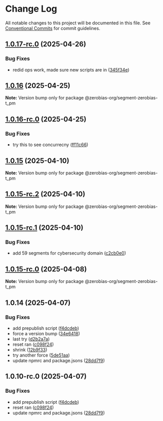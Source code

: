 # Change Log

All notable changes to this project will be documented in this file.
See [Conventional Commits](https://conventionalcommits.org) for commit guidelines.

## [1.0.17-rc.0](https://github.com/zerobias-org/segment/compare/@zerobias-org/segment-zerobias-t_pm@1.0.16...@zerobias-org/segment-zerobias-t_pm@1.0.17-rc.0) (2025-04-26)


### Bug Fixes

* redid ops work, made sure new scripts are in ([345f34e](https://github.com/zerobias-org/segment/commit/345f34ec926029dc141943b3e321676adb4a2888))





## [1.0.16](https://github.com/zerobias-org/segment/compare/@zerobias-org/segment-zerobias-t_pm@1.0.16-rc.0...@zerobias-org/segment-zerobias-t_pm@1.0.16) (2025-04-25)

**Note:** Version bump only for package @zerobias-org/segment-zerobias-t_pm





## [1.0.16-rc.0](https://github.com/zerobias-org/segment/compare/@zerobias-org/segment-zerobias-t_pm@1.0.15...@zerobias-org/segment-zerobias-t_pm@1.0.16-rc.0) (2025-04-25)


### Bug Fixes

* try this to see concurrecny ([ff11c66](https://github.com/zerobias-org/segment/commit/ff11c66d67cb9f185098fd640d4139178d29ae22))





## [1.0.15](https://github.com/zerobias-org/segment/compare/@zerobias-org/segment-zerobias-t_pm@1.0.15-rc.2...@zerobias-org/segment-zerobias-t_pm@1.0.15) (2025-04-10)

**Note:** Version bump only for package @zerobias-org/segment-zerobias-t_pm





## [1.0.15-rc.2](https://github.com/zerobias-org/segment/compare/@zerobias-org/segment-zerobias-t_pm@1.0.15-rc.1...@zerobias-org/segment-zerobias-t_pm@1.0.15-rc.2) (2025-04-10)

**Note:** Version bump only for package @zerobias-org/segment-zerobias-t_pm





## [1.0.15-rc.1](https://github.com/zerobias-org/segment/compare/@zerobias-org/segment-zerobias-t_pm@1.0.15-rc.0...@zerobias-org/segment-zerobias-t_pm@1.0.15-rc.1) (2025-04-10)


### Bug Fixes

* add 59 segments for cybersecurity domain ([c2cb0e0](https://github.com/zerobias-org/segment/commit/c2cb0e0c1f1eabb51d7f5a6ae6db98c1516fcdbe))





## [1.0.15-rc.0](https://github.com/zerobias-org/segment/compare/@zerobias-org/segment-zerobias-t_pm@1.0.14...@zerobias-org/segment-zerobias-t_pm@1.0.15-rc.0) (2025-04-08)

**Note:** Version bump only for package @zerobias-org/segment-zerobias-t_pm





## 1.0.14 (2025-04-07)


### Bug Fixes

* add prepublish  script ([f4dcdeb](https://github.com/zerobias-org/segment/commit/f4dcdebd8680d01e015ebc89587a9f70d641afe4))
* force a version bump ([34e6418](https://github.com/zerobias-org/segment/commit/34e6418d078a9f5caf40c511a89dcf0bdb606dc7))
* last try ([d2b2a7a](https://github.com/zerobias-org/segment/commit/d2b2a7afeca45e2d7ca0beaa1e1bed46a09a82c4))
* reset ran ([c098f24](https://github.com/zerobias-org/segment/commit/c098f240eaf5c840d8c595e05e0ad4eee510fe71))
* shrink ([12b9f33](https://github.com/zerobias-org/segment/commit/12b9f3366b3d0b69018a20f5b5f01d86ad87753f))
* try another force ([5de51aa](https://github.com/zerobias-org/segment/commit/5de51aa6220d857f3e235e2a0c7557b40ee8e5e3))
* update npmrc and package.jsons ([28dd7f9](https://github.com/zerobias-org/segment/commit/28dd7f9ea06676c82b88aabf586f5bb6b974bf3b))





## 1.0.10-rc.0 (2025-04-07)


### Bug Fixes

* add prepublish  script ([f4dcdeb](https://github.com/zerobias-org/segment/commit/f4dcdebd8680d01e015ebc89587a9f70d641afe4))
* reset ran ([c098f24](https://github.com/zerobias-org/segment/commit/c098f240eaf5c840d8c595e05e0ad4eee510fe71))
* update npmrc and package.jsons ([28dd7f9](https://github.com/zerobias-org/segment/commit/28dd7f9ea06676c82b88aabf586f5bb6b974bf3b))
